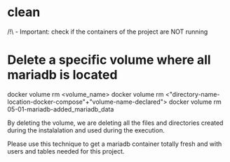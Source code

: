 # clean 

/!\ - Important: check if the containers of the project are NOT running

# Delete a specific volume where all mariadb is located

docker volume rm <volume_name>
docker volume rm <"directory-name-location-docker-compose"+"volume-name-declared">
docker volume rm 05-01-mariadb-added_mariadb_data

By deleting the volume, we are deleting all the files and directories created during 
the instalalation and used during the execution.

Please use this technique to get a mariadb container totally fresh and with users and tables
needed for this project.